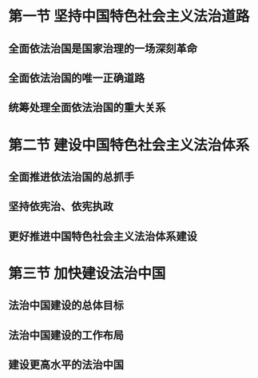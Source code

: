 # 第一节 坚持中国特色社会主义法治道路

## 全面依法治国是国家治理的一场深刻革命

## 全面依法治国的唯一正确道路

## 统筹处理全面依法治国的重大关系

# 第二节 建设中国特色社会主义法治体系

## 全面推进依法治国的总抓手

## 坚持依宪治、依宪执政

## 更好推进中国特色社会主义法治体系建设

# 第三节 加快建设法治中国

## 法治中国建设的总体目标

## 法治中国建设的工作布局

## 建设更高水平的法治中国
